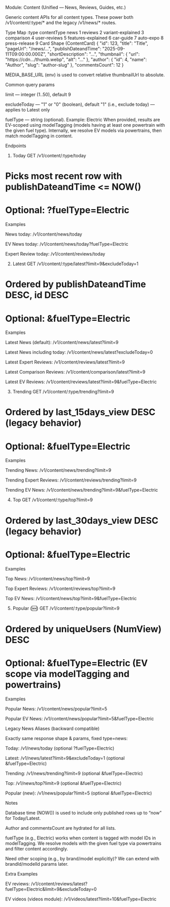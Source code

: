 Module: Content (Unified — News, Reviews, Guides, etc.)

Generic content APIs for all content types. These power both /v1/content/:type/* and the legacy /v1/news/* routes.

Type Map
:type	contentType
news	1
reviews	2
variant-explained	3
comparison	4
user-reviews	5
features-explained	6
car-guide	7
auto-expo	8
press-release	9
Card Shape (ContentCard)
{
  "id": 123,
  "title": "Title",
  "pageUrl": "/news/...",
  "publishDateandTime": "2025-09-11T09:00:00.000Z",
  "shortDescription": "...",
  "thumbnail": { "url": "https://cdn.../thumb.webp", "alt": "..." },
  "author": { "id": 4, "name": "Author", "slug": "author-slug" },
  "commentsCount": 12
}


MEDIA_BASE_URL (env) is used to convert relative thumbnailUrl to absolute.

Common query params

limit — integer (1..50), default 9

excludeToday — "1" or "0" (boolean), default "1" (i.e., exclude today) — applies to Latest only

fuelType — string (optional). Example: Electric
When provided, results are EV-scoped using modelTagging (models having at least one powertrain with the given fuel type). Internally, we resolve EV models via powertrains, then match modelTagging in content.

Endpoints
1) Today
GET /v1/content/:type/today
# Picks most recent row with publishDateandTime <= NOW()
# Optional: ?fuelType=Electric


Examples

News today: /v1/content/news/today

EV News today: /v1/content/news/today?fuelType=Electric

Expert Review today: /v1/content/reviews/today

2) Latest
GET /v1/content/:type/latest?limit=9&excludeToday=1
# Ordered by publishDateandTime DESC, id DESC
# Optional: &fuelType=Electric


Examples

Latest News (default): /v1/content/news/latest?limit=9

Latest News including today: /v1/content/news/latest?excludeToday=0

Latest Expert Reviews: /v1/content/reviews/latest?limit=9

Latest Comparison Reviews: /v1/content/comparison/latest?limit=9

Latest EV Reviews: /v1/content/reviews/latest?limit=9&fuelType=Electric

3) Trending
GET /v1/content/:type/trending?limit=9
# Ordered by last_15days_view DESC (legacy behavior)
# Optional: &fuelType=Electric


Examples

Trending News: /v1/content/news/trending?limit=9

Trending Expert Reviews: /v1/content/reviews/trending?limit=9

Trending EV News: /v1/content/news/trending?limit=9&fuelType=Electric

4) Top
GET /v1/content/:type/top?limit=9
# Ordered by last_30days_view DESC (legacy behavior)
# Optional: &fuelType=Electric


Examples

Top News: /v1/content/news/top?limit=9

Top Expert Reviews: /v1/content/reviews/top?limit=9

Top EV News: /v1/content/news/top?limit=9&fuelType=Electric

5) Popular (🆕)
GET /v1/content/:type/popular?limit=9
# Ordered by uniqueUsers (NumView) DESC
# Optional: &fuelType=Electric  (EV scope via modelTagging and powertrains)


Examples

Popular News: /v1/content/news/popular?limit=5

Popular EV News: /v1/content/news/popular?limit=5&fuelType=Electric

Legacy News Aliases (backward compatible)

Exactly same response shape & params, fixed type=news:

Today: /v1/news/today (optional ?fuelType=Electric)

Latest: /v1/news/latest?limit=9&excludeToday=1 (optional &fuelType=Electric)

Trending: /v1/news/trending?limit=9 (optional &fuelType=Electric)

Top: /v1/news/top?limit=9 (optional &fuelType=Electric)

Popular (new): /v1/news/popular?limit=5 (optional &fuelType=Electric)

Notes

Database time (NOW()) is used to include only published rows up to “now” for Today/Latest.

Author and commentsCount are hydrated for all lists.

fuelType (e.g., Electric) works when content is tagged with model IDs in modelTagging. We resolve models with the given fuel type via powertrains and filter content accordingly.

Need other scoping (e.g., by brand/model explicitly)? We can extend with brandId/modelId params later.

Extra Examples

EV reviews:
/v1/content/reviews/latest?fuelType=Electric&limit=9&excludeToday=0

EV videos (videos module):
/v1/videos/latest?limit=10&fuelType=Electric




